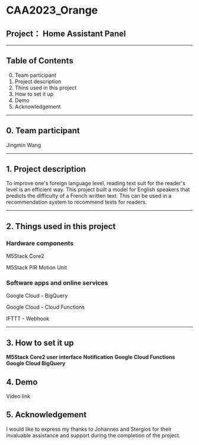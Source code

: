 # CAA2023_Orange

## Project： Home Assistant Panel
---

## Table of Contents
0. Team participant
1. Project description
2. Thins used in this project
3. How to set it up
4. Demo
5. Acknowledgement
---

## 0. Team participant
Jingmin Wang

---

## 1. Project description
To improve one's foreign language level, reading text suit for the reader's level is an efficient way. This project built a model for English speakers that predicts the difficulty of a French written text. This can be used in a recommendation system to recommend texts for readers.

---

## 2. Things used in this project
### Hardware components

M5Stack Core2

M5Stack PIR Motion Unit

### Software apps and online services

Google Cloud - BigQuery

Google Cloud - Cloud Functions

IFTTT - Webhook

---

## 3. How to set it up
**M5Stack Core2 user interface**
**Notification**
**Google Cloud Functions**
**Google Cloud BigQuery**

## 4. Demo
Video link

## 5. Acknowledgement
I would like to express my thanks to Johannes and Stergios for their invaluable assistance and support during the completion of the project.
